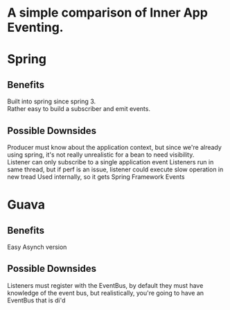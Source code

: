 # A simple comparison of Inner App Eventing.

# Spring

## Benefits
Built into spring since spring 3.  
Rather easy to build a subscriber and emit events.  


## Possible Downsides
Producer must know about the application context, but since we're already using spring, it's not really unrealistic for a bean to need visibility.  
Listener can only subscribe to a single application event
Listeners run in same thread, but if perf is an issue, listener could execute slow operation in new tread
Used internally, so it gets Spring Framework Events

# Guava

## Benefits
Easy
Asynch version


## Possible Downsides
Listeners must register with the EventBus, by default they must have knowledge of the event bus, but realistically, you're going to have an EventBus that is di'd


